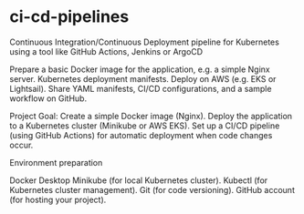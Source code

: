 # ci-cd-pipelines
Continuous Integration/Continuous Deployment pipeline for Kubernetes using a tool like GitHub Actions, Jenkins or ArgoCD

Prepare a basic Docker image for the application, e.g. a simple Nginx server.
Kubernetes deployment manifests.
Deploy on AWS (e.g. EKS or Lightsail).
Share YAML manifests, CI/CD configurations, and a sample workflow on GitHub.


Project Goal:
Create a simple Docker image (Nginx).
Deploy the application to a Kubernetes cluster (Minikube or AWS EKS).
Set up a CI/CD pipeline (using GitHub Actions) for automatic deployment when code changes occur.

Environment preparation

Docker Desktop
Minikube (for local Kubernetes cluster).
Kubectl (for Kubernetes cluster management).
Git (for code versioning).
GitHub account (for hosting your project).



